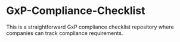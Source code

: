 # GxP-Compliance-Checklist
This is a straightforward GxP compliance checklist repository where companies can track compliance requirements.
